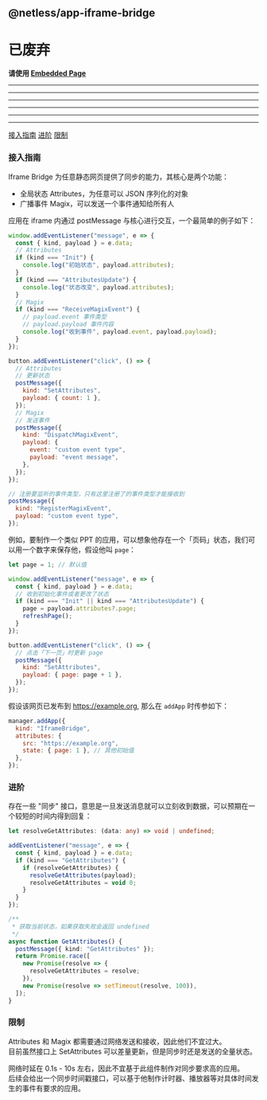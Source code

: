 ## @netless/app-iframe-bridge

# 已废弃

**请使用 [Embedded Page](https://github.com/netless-io/netless-app/tree/master/packages/app-embedded-page)**

---

---

---

---

---

---

[接入指南](#接入指南) [进阶](#进阶) [限制](#限制)

### 接入指南

Iframe Bridge 为任意静态网页提供了同步的能力，其核心是两个功能：

- 全局状态 Attributes，为任意可以 JSON 序列化的对象
- 广播事件 Magix，可以发送一个事件通知给所有人

应用在 iframe 内通过 postMessage 与核心进行交互，一个最简单的例子如下：

```js
window.addEventListener("message", e => {
  const { kind, payload } = e.data;
  // Attributes
  if (kind === "Init") {
    console.log("初始状态", payload.attributes);
  }
  if (kind === "AttributesUpdate") {
    console.log("状态改变", payload.attributes);
  }
  // Magix
  if (kind === "ReceiveMagixEvent") {
    // payload.event 事件类型
    // payload.payload 事件内容
    console.log("收到事件", payload.event, payload.payload);
  }
});

button.addEventListener("click", () => {
  // Attributes
  // 更新状态
  postMessage({
    kind: "SetAttributes",
    payload: { count: 1 },
  });
  // Magix
  // 发送事件
  postMessage({
    kind: "DispatchMagixEvent",
    payload: {
      event: "custom event type",
      payload: "event message",
    },
  });
});

// 注册要监听的事件类型，只有这里注册了的事件类型才能接收到
postMessage({
  kind: "RegisterMagixEvent",
  payload: "custom event type",
});
```

例如，要制作一个类似 PPT 的应用，可以想象他存在一个「页码」状态，我们可以用一个数字来保存他，假设他叫 `page`：

```js
let page = 1; // 默认值

window.addEventListener("message", e => {
  const { kind, payload } = e.data;
  // 收到初始化事件或者更改了状态
  if (kind === "Init" || kind === "AttributesUpdate") {
    page = payload.attributes?.page;
    refreshPage();
  }
});

button.addEventListener("click", () => {
  // 点击「下一页」时更新 page
  postMessage({
    kind: "SetAttributes",
    payload: { page: page + 1 },
  });
});
```

假设该网页已发布到 https://example.org, 那么在 `addApp` 时传参如下：

```js
manager.addApp({
  kind: "IframeBridge",
  attributes: {
    src: "https://example.org",
    state: { page: 1 }, // 其他初始值
  },
});
```

### 进阶

存在一些 "同步" 接口，意思是一旦发送消息就可以立刻收到数据，可以预期在一个较短的时间内得到回复：

```ts
let resolveGetAttributes: (data: any) => void | undefined;

addEventListener("message", e => {
  const { kind, payload } = e.data;
  if (kind === "GetAttributes") {
    if (resolveGetAttributes) {
      resolveGetAttributes(payload);
      resolveGetAttributes = void 0;
    }
  }
});

/**
 * 获取当前状态，如果获取失败会返回 undefined
 */
async function GetAttributes() {
  postMessage({ kind: "GetAttributes" });
  return Promise.race([
    new Promise(resolve => {
      resolveGetAttributes = resolve;
    }),
    new Promise(resolve => setTimeout(resolve, 100)),
  ]);
}
```

### 限制

Attributes 和 Magix 都需要通过网络发送和接收，因此他们不宜过大。\
目前虽然接口上 SetAttributes 可以差量更新，但是同步时还是发送的全量状态。

网络时延在 0.1s - 10s 左右，因此不宜基于此组件制作对同步要求高的应用。\
后续会给出一个同步时间戳接口，可以基于他制作计时器、播放器等对具体时间发生的事件有要求的应用。
